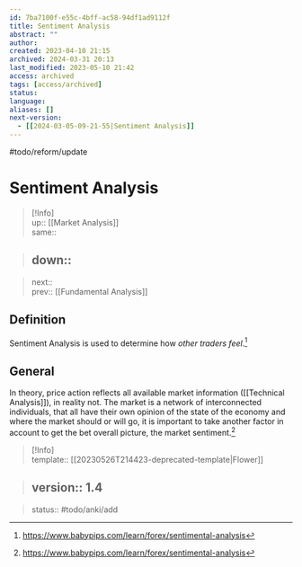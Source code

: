 ```yaml
---
id: 7ba7100f-e55c-4bff-ac58-94df1ad9112f
title: Sentiment Analysis
abstract: ""
author: 
created: 2023-04-10 21:15
archived: 2024-03-31 20:13
last_modified: 2023-05-10 21:42
access: archived
tags: [access/archived]
status: 
language: 
aliases: []
next-version:
  - [[2024-03-05-09-21-55|Sentiment Analysis]]
---
```

#todo/reform/update 

# Sentiment Analysis

> [!Info]  
> up:: [[Market Analysis]]  
> same::  
>

> down::
> ---  

>
> next::  
> prev:: [[Fundamental Analysis]]

## Definition

Sentiment Analysis is used to determine how *other traders feel*.[^1]

## General

In theory, price action reflects all available market information ([[Technical Analysis]]), in reality not. The market is a network of interconnected individuals, that all have their own opinion of the state of the economy and where the market should or will go, it is important to take another factor in account to get the bet overall picture, the market sentiment.[^1]

> [!Info]  
> template:: [[20230526T214423-deprecated-template|Flower]]  
>

> version:: 1.4
> ---  

>
> status:: #todo/anki/add

[^1]: <https://www.babypips.com/learn/forex/sentimental-analysis>
